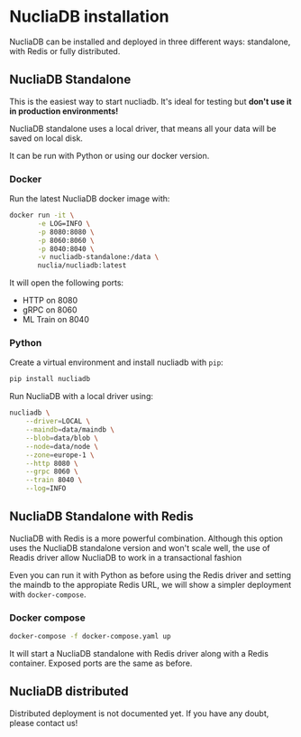 # NucliaDB installation

NucliaDB can be installed and deployed in three different ways:
standalone, with Redis or fully distributed.

## NucliaDB Standalone

This is the easiest way to start nucliadb. It's ideal for testing but
**don't use it in production environments!**

NucliaDB standalone uses a local driver, that means all your data will
be saved on local disk.

It can be run with Python or using our docker version.

### Docker

Run the latest NucliaDB docker image with:

```bash
docker run -it \
       -e LOG=INFO \
       -p 8080:8080 \
       -p 8060:8060 \
       -p 8040:8040 \
       -v nucliadb-standalone:/data \
       nuclia/nucliadb:latest
```

It will open the following ports:

- HTTP on 8080
- gRPC on 8060
- ML Train on 8040

### Python

Create a virtual environment and install nucliadb with `pip`:

```bash
pip install nucliadb
```

Run NucliaDB with a local driver using:

```bash
nucliadb \
    --driver=LOCAL \
    --maindb=data/maindb \
    --blob=data/blob \
    --node=data/node \
    --zone=europe-1 \
    --http 8080 \
    --grpc 8060 \
    --train 8040 \
    --log=INFO
```


## NucliaDB Standalone with Redis

NucliaDB with Redis is a more powerful combination. Although this
option uses the NucliaDB standalone version and won't scale well, the
use of Readis driver allow NucliaDB to work in a transactional fashion

Even you can run it with Python as before using the Redis driver and
setting the maindb to the appropiate Redis URL, we will show a simpler
deployment with `docker-compose`.

### Docker compose

```bash
docker-compose -f docker-compose.yaml up
```

It will start a NucliaDB standalone with Redis driver along with a
Redis container. Exposed ports are the same as before.


## NucliaDB distributed

Distributed deployment is not documented yet. If you have any doubt,
please contact us!

